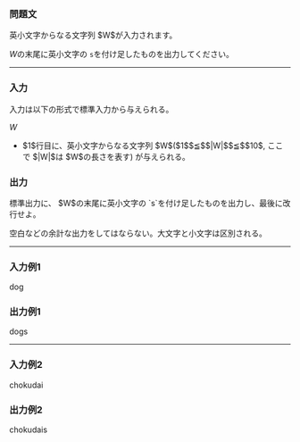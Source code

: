 
<div>

<div>

<div>

<div>

<section>

### **問題文**

<p>
英小文字からなる文字列 $W$が入力されます。 

$W$の末尾に英小文字の `s`を付け足したものを出力してください。
</p>

</section>

</div>

---

<div>

<div>

<section>

### **入力**

<p>
入力は以下の形式で標準入力から与えられる。
</p>

<div>

$W$
</div>

<ul>

<li>
$1$行目に、英小文字からなる文字列 $W$($1$$≦$$|W|$$≦$$10$, ここで $|W|$は $W$の長さを表す) が与えられる。
</li>

</ul>

</section>

</div>

<div>

<section>

### **出力**

<p>
標準出力に、 $W$の末尾に英小文字の `s`を付け足したものを出力し、最後に改行せよ。

空白などの余計な出力をしてはならない。大文字と小文字は区別される。
</p>

</section>

</div>

</div>

---

<div>

<section>

### **入力例1**

<div>

dog

</div>

</section>

</div>

<div>

<section>

### **出力例1**

<div>

dogs

</div>

</section>

</div>

---

<div>

<section>

### **入力例2**

<div>

chokudai

</div>

</section>

</div>

<div>

<section>

### **出力例2**

<div>

chokudais

</div>

</section>

</div>

</div>

</div>

</div>

